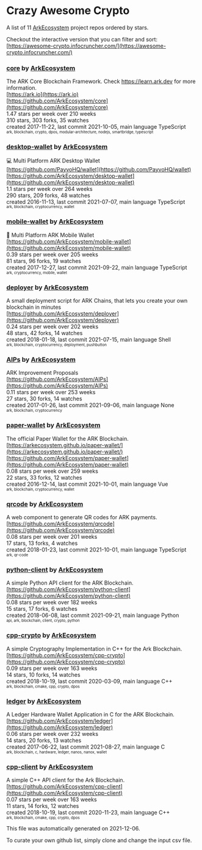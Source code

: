# Crazy Awesome Crypto
A list of 11 [ArkEcosystem](https://github.com/ArkEcosystem) project repos ordered by stars.  

Checkout the interactive version that you can filter and sort: 
[https://awesome-crypto.infocruncher.com/](https://awesome-crypto.infocruncher.com/)  


### [core](https://github.com/ArkEcosystem/core) by [ArkEcosystem](https://github.com/ArkEcosystem)  
The ARK Core Blockchain Framework. Check https://learn.ark.dev for more information.  
[https://ark.io](https://ark.io)  
[https://github.com/ArkEcosystem/core](https://github.com/ArkEcosystem/core)  
1.47 stars per week over 210 weeks  
310 stars, 303 forks, 35 watches  
created 2017-11-22, last commit 2021-10-05, main language TypeScript  
<sub><sup>ark, blockchain, crypto, dpos, modular-architecture, nodejs, smartbridge, typescript</sup></sub>


### [desktop-wallet](https://github.com/ArkEcosystem/desktop-wallet) by [ArkEcosystem](https://github.com/ArkEcosystem)  
:computer: Multi Platform ARK Desktop Wallet  
[https://github.com/PayvoHQ/wallet](https://github.com/PayvoHQ/wallet)  
[https://github.com/ArkEcosystem/desktop-wallet](https://github.com/ArkEcosystem/desktop-wallet)  
1.1 stars per week over 264 weeks  
290 stars, 209 forks, 48 watches  
created 2016-11-13, last commit 2021-07-07, main language TypeScript  
<sub><sup>ark, blockchain, cryptocurrency, wallet</sup></sub>


### [mobile-wallet](https://github.com/ArkEcosystem/mobile-wallet) by [ArkEcosystem](https://github.com/ArkEcosystem)  
📲 Multi Platform ARK Mobile Wallet  
[https://github.com/ArkEcosystem/mobile-wallet](https://github.com/ArkEcosystem/mobile-wallet)  
0.39 stars per week over 205 weeks  
81 stars, 96 forks, 19 watches  
created 2017-12-27, last commit 2021-09-22, main language TypeScript  
<sub><sup>ark, cryptocurrency, mobile, wallet</sup></sub>


### [deployer](https://github.com/ArkEcosystem/deployer) by [ArkEcosystem](https://github.com/ArkEcosystem)  
A small deployment script for ARK Chains, that lets you create your own blockchain in minutes  
[https://github.com/ArkEcosystem/deployer](https://github.com/ArkEcosystem/deployer)  
0.24 stars per week over 202 weeks  
48 stars, 42 forks, 14 watches  
created 2018-01-18, last commit 2021-07-15, main language Shell  
<sub><sup>ark, blockchain, cryptocurrency, deployment, pushbutton</sup></sub>


### [AIPs](https://github.com/ArkEcosystem/AIPs) by [ArkEcosystem](https://github.com/ArkEcosystem)  
ARK Improvement Proposals  
[https://github.com/ArkEcosystem/AIPs](https://github.com/ArkEcosystem/AIPs)  
0.11 stars per week over 253 weeks  
27 stars, 30 forks, 14 watches  
created 2017-01-26, last commit 2021-09-06, main language None  
<sub><sup>ark, blockchain, cryptocurrency</sup></sub>


### [paper-wallet](https://github.com/ArkEcosystem/paper-wallet) by [ArkEcosystem](https://github.com/ArkEcosystem)  
The official Paper Wallet for the ARK Blockchain.  
[https://arkecosystem.github.io/paper-wallet/](https://arkecosystem.github.io/paper-wallet/)  
[https://github.com/ArkEcosystem/paper-wallet](https://github.com/ArkEcosystem/paper-wallet)  
0.08 stars per week over 259 weeks  
22 stars, 33 forks, 12 watches  
created 2016-12-14, last commit 2021-10-01, main language Vue  
<sub><sup>ark, blockchain, cryptocurrency, wallet</sup></sub>


### [qrcode](https://github.com/ArkEcosystem/qrcode) by [ArkEcosystem](https://github.com/ArkEcosystem)  
A web component to generate QR codes for ARK payments.  
[https://github.com/ArkEcosystem/qrcode](https://github.com/ArkEcosystem/qrcode)  
0.08 stars per week over 201 weeks  
17 stars, 13 forks, 4 watches  
created 2018-01-23, last commit 2021-10-01, main language TypeScript  
<sub><sup>ark, qr-code</sup></sub>


### [python-client](https://github.com/ArkEcosystem/python-client) by [ArkEcosystem](https://github.com/ArkEcosystem)  
A simple Python API client for the ARK Blockchain.  
[https://github.com/ArkEcosystem/python-client](https://github.com/ArkEcosystem/python-client)  
0.08 stars per week over 182 weeks  
15 stars, 17 forks, 6 watches  
created 2018-06-08, last commit 2021-09-21, main language Python  
<sub><sup>api, ark, blockchain, client, crypto, python</sup></sub>


### [cpp-crypto](https://github.com/ArkEcosystem/cpp-crypto) by [ArkEcosystem](https://github.com/ArkEcosystem)  
A simple Cryptography Implementation in C++ for the Ark Blockchain.  
[https://github.com/ArkEcosystem/cpp-crypto](https://github.com/ArkEcosystem/cpp-crypto)  
0.09 stars per week over 163 weeks  
14 stars, 10 forks, 14 watches  
created 2018-10-19, last commit 2020-03-09, main language C++  
<sub><sup>ark, blockchain, cmake, cpp, crypto, dpos</sup></sub>


### [ledger](https://github.com/ArkEcosystem/ledger) by [ArkEcosystem](https://github.com/ArkEcosystem)  
A Ledger Hardware Wallet Application in C for the ARK Blockchain.  
[https://github.com/ArkEcosystem/ledger](https://github.com/ArkEcosystem/ledger)  
0.06 stars per week over 232 weeks  
14 stars, 20 forks, 13 watches  
created 2017-06-22, last commit 2021-08-27, main language C  
<sub><sup>ark, blockchain, c, hardware, ledger, nanos, nanox, wallet</sup></sub>


### [cpp-client](https://github.com/ArkEcosystem/cpp-client) by [ArkEcosystem](https://github.com/ArkEcosystem)  
A simple C++ API client for the Ark Blockchain.  
[https://github.com/ArkEcosystem/cpp-client](https://github.com/ArkEcosystem/cpp-client)  
0.07 stars per week over 163 weeks  
11 stars, 14 forks, 12 watches  
created 2018-10-19, last commit 2020-11-23, main language C++  
<sub><sup>ark, blockchain, cmake, cpp, crypto, dpos</sup></sub>


This file was automatically generated on 2021-12-06.  

To curate your own github list, simply clone and change the input csv file.  